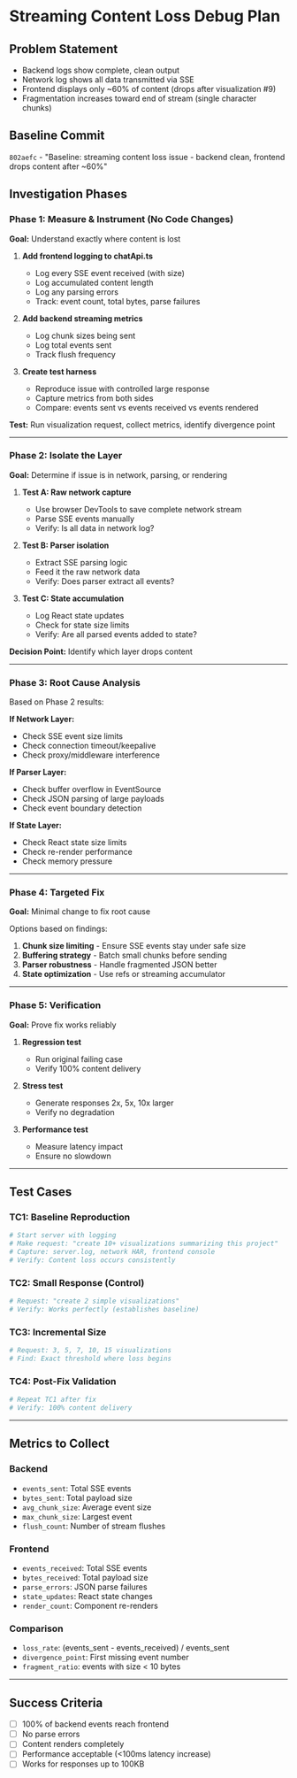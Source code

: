 # Streaming Content Loss Debug Plan

## Problem Statement
- Backend logs show complete, clean output
- Network log shows all data transmitted via SSE
- Frontend displays only ~60% of content (drops after visualization #9)
- Fragmentation increases toward end of stream (single character chunks)

## Baseline Commit
`802aefc` - "Baseline: streaming content loss issue - backend clean, frontend drops content after ~60%"

## Investigation Phases

### Phase 1: Measure & Instrument (No Code Changes)
**Goal:** Understand exactly where content is lost

1. **Add frontend logging to chatApi.ts**
   - Log every SSE event received (with size)
   - Log accumulated content length
   - Log any parsing errors
   - Track: event count, total bytes, parse failures

2. **Add backend streaming metrics**
   - Log chunk sizes being sent
   - Log total events sent
   - Track flush frequency

3. **Create test harness**
   - Reproduce issue with controlled large response
   - Capture metrics from both sides
   - Compare: events sent vs events received vs events rendered

**Test:** Run visualization request, collect metrics, identify divergence point

---

### Phase 2: Isolate the Layer
**Goal:** Determine if issue is in network, parsing, or rendering

1. **Test A: Raw network capture**
   - Use browser DevTools to save complete network stream
   - Parse SSE events manually
   - Verify: Is all data in network log?

2. **Test B: Parser isolation**
   - Extract SSE parsing logic
   - Feed it the raw network data
   - Verify: Does parser extract all events?

3. **Test C: State accumulation**
   - Log React state updates
   - Check for state size limits
   - Verify: Are all parsed events added to state?

**Decision Point:** Identify which layer drops content

---

### Phase 3: Root Cause Analysis
Based on Phase 2 results:

**If Network Layer:**
- Check SSE event size limits
- Check connection timeout/keepalive
- Check proxy/middleware interference

**If Parser Layer:**
- Check buffer overflow in EventSource
- Check JSON parsing of large payloads
- Check event boundary detection

**If State Layer:**
- Check React state size limits
- Check re-render performance
- Check memory pressure

---

### Phase 4: Targeted Fix
**Goal:** Minimal change to fix root cause

Options based on findings:
1. **Chunk size limiting** - Ensure SSE events stay under safe size
2. **Buffering strategy** - Batch small chunks before sending
3. **Parser robustness** - Handle fragmented JSON better
4. **State optimization** - Use refs or streaming accumulator

---

### Phase 5: Verification
**Goal:** Prove fix works reliably

1. **Regression test**
   - Run original failing case
   - Verify 100% content delivery

2. **Stress test**
   - Generate responses 2x, 5x, 10x larger
   - Verify no degradation

3. **Performance test**
   - Measure latency impact
   - Ensure no slowdown

---

## Test Cases

### TC1: Baseline Reproduction
```bash
# Start server with logging
# Make request: "create 10+ visualizations summarizing this project"
# Capture: server.log, network HAR, frontend console
# Verify: Content loss occurs consistently
```

### TC2: Small Response (Control)
```bash
# Request: "create 2 simple visualizations"
# Verify: Works perfectly (establishes baseline)
```

### TC3: Incremental Size
```bash
# Request: 3, 5, 7, 10, 15 visualizations
# Find: Exact threshold where loss begins
```

### TC4: Post-Fix Validation
```bash
# Repeat TC1 after fix
# Verify: 100% content delivery
```

---

## Metrics to Collect

### Backend
- `events_sent`: Total SSE events
- `bytes_sent`: Total payload size
- `avg_chunk_size`: Average event size
- `max_chunk_size`: Largest event
- `flush_count`: Number of stream flushes

### Frontend
- `events_received`: Total SSE events
- `bytes_received`: Total payload size
- `parse_errors`: JSON parse failures
- `state_updates`: React state changes
- `render_count`: Component re-renders

### Comparison
- `loss_rate`: (events_sent - events_received) / events_sent
- `divergence_point`: First missing event number
- `fragment_ratio`: events with size < 10 bytes

---

## Success Criteria
- [ ] 100% of backend events reach frontend
- [ ] No parse errors
- [ ] Content renders completely
- [ ] Performance acceptable (<100ms latency increase)
- [ ] Works for responses up to 100KB
